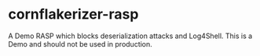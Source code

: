 # cornflakerizer-rasp
A Demo RASP which blocks deserialization attacks and Log4Shell. This is a Demo and should not be used in production.
